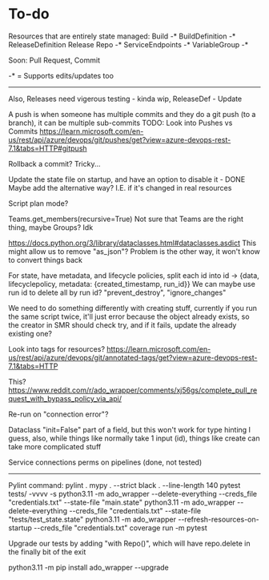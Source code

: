 # To-do

Resources that are entirely state managed:
Build -*
BuildDefinition -*
ReleaseDefinition
Release
Repo -*
ServiceEndpoints -*
VariableGroup -*

Soon:
Pull Request, Commit

-* = Supports edits/updates too

-----

Also, Releases need vigerous testing - kinda wip, ReleaseDef - Update

A push is when someone has multiple commits and they do a git push (to a branch), it can be multiple sub-commits
TODO: Look into Pushes vs Commits <https://learn.microsoft.com/en-us/rest/api/azure/devops/git/pushes/get?view=azure-devops-rest-7.1&tabs=HTTP#gitpush>

Rollback a commit? Tricky...

Update the state file on startup, and have an option to disable it - DONE
Maybe add the alternative way? I.E. if it's changed in real resources

Script plan mode?

Teams.get_members(recursive=True)  Not sure that Teams are the right thing, maybe Groups? Idk

<https://docs.python.org/3/library/dataclasses.html#dataclasses.asdict>
This might allow us to remove "as_json"? Problem is the other way, it won't know to convert things back

For state, have metadata, and lifecycle policies, split each id into id -> {data, lifecyclepolicy, metadata: {created_timestamp, run_id}}
We can maybe use run id to delete all by run id? "prevent_destroy", "ignore_changes"

We need to do something differently with creating stuff, currently if you run the same script twice, it'll just error because the
object already exists, so the creator in SMR should check try, and if it fails, update the already existing one?

Look into tags for resources?
<https://learn.microsoft.com/en-us/rest/api/azure/devops/git/annotated-tags/get?view=azure-devops-rest-7.1&tabs=HTTP>

This?
<https://www.reddit.com/r/ado_wrapper/comments/xj56gs/complete_pull_request_with_bypass_policy_via_api/>

Re-run on "connection error"?

Dataclass "init=False" part of a field, but this won't work for type hinting I guess, also, while things like
normally take 1 input (id), things like create can take more complicated stuff

Service connections perms on pipelines (done, not tested)

-----

Pylint command:
pylint .
mypy . --strict
black . --line-length 140
pytest tests/ -vvvv -s
python3.11 -m ado_wrapper --delete-everything --creds_file "credentials.txt" --state-file "main.state"
python3.11 -m ado_wrapper --delete-everything --creds_file "credentials.txt" --state-file "tests/test_state.state"
python3.11 -m ado_wrapper --refresh-resources-on-startup --creds_file "credentials.txt"
coverage run -m pytest

Upgrade our tests by adding "with Repo()", which will have repo.delete in the finally bit of the exit

python3.11 -m pip install ado_wrapper --upgrade
